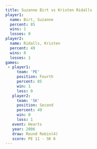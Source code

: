 ```yaml
---
title: Suzanne Birt vs Kristen Ridalls
player1:                
  name: Birt, Suzanne   
  percent: 85           
  wins: 1               
  losses: 0             
player2:                
  name: Ridalls, Kristen
  percent: 49           
  wins: 0               
  losses: 1             
games:
 - player1:          
     team: 'PE'      
     position: Fourth
     percent: 85     
     win: 1          
     loss: 0         
   player2:          
     team: 'SK'      
     position: Second
     percent: 49     
     win: 0          
     loss: 1         
   event: Hearts       
   year: 2006          
   draw: Round Robin(4)
   score: PE 11 - SK 6 
---
```

